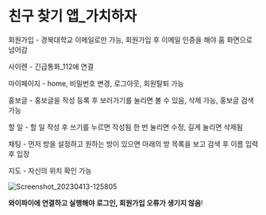 # 친구 찾기 앱_가치하자

회원가입  - 경북대학교 이메일로만 가능, 회원가입 후 이메일 인증을 해야 홈 화면으로 넘어감

사이렌 - 긴급통화_112에 연결

마이페이지 - home, 비밀번호 변경, 로그아웃, 회원탈퇴 가능

홍보글 - 홍보글을 작성 등록 후 보러가기를 눌리면 볼 수 있음, 삭제 가능, 홍보글 검색가능

할 일 - 할 일 작성 후 쓰기를 누르면 작성됨 한 번 눌리면 수정, 길게 눌리면 삭제됨

채팅 - 먼저 방을 설정하고 원하는 방이 있으면 아래의 방 목록을 보고 검색 후 이름 입력 후 입장

지도 - 자신의 위치 확인 가능



![Screenshot_20230413-125805](https://user-images.githubusercontent.com/94457804/231648223-f4003572-df29-4ebb-9df4-5556d6144178.png)

**와이파이에 연결하고 실행해야 로그인, 회원가입 오류가 생기지 않음**!

